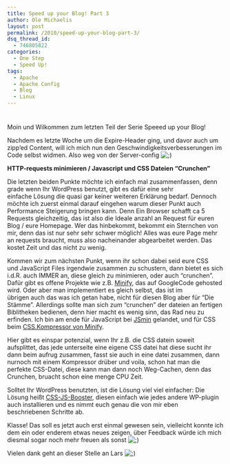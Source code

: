 ```yaml
---
title: Speed up your Blog! Part 3
author: Ole Michaelis
layout: post
permalink: /2010/speed-up-your-blog-part-3/
dsq_thread_id:
  - 746805822
categories:
  - One Step
  - Speed Up!
tags:
  - Apache
  - Apache Config
  - Blog
  - Linux
---
```

# 

Moin und Wilkommen zum letzten Teil der Serie Speeed up your Blog!

Nachdem es letzte Woche um die Expire-Header ging, und davor auch um zipp’ed Content, will ich mich nun den Geschwindigkeitsverbesserungen im Code selbst widmen. Also weg von der Server-config ![;)][1] 

 [1]: http://blog.codestars.eu/wp-includes/images/smilies/icon_wink.gif

**HTTP-requests minimieren / Javascript und CSS Dateien “Crunchen”**

Die letzten beiden Punkte möchte ich einfach mal zusammenfassen, denn grade wenn Ihr WordPress benutzt, gibt es dafür eine sehr einfache Lösung die quasi gar keiner weiteren Erklärung bedarf. Dennoch möchte ich zuerst einmal darauf eingehen warum dieser Punkt auch Performance Steigerung bringen kann. Denn Ein Browser schafft ca 5 Requests gleichzeitig, das ist also die Ideale anzahl an Request für euren Blog / eure Homepage. Wer das hinbekommt, bekommt ein Sternchen von mir, denn das ist nur sehr sehr schwer möglich! Alles was eure Page mehr an requests braucht, muss also nacheinander abgearbeitet werden. Das kostet Zeit und das nicht zu wenig.

Kommen wir zum nächsten Punkt, wenn ihr schon dabei seid eure CSS und JavaScript Files irgendwie zusammen zu schustern, dann bietet es sich i.d.R. auch IMMER an, diese gleich zu minimieren, oder auch “crunchen”. Dafür gibt es offene Projekte wie z.B. [Minify][2], das auf GoogleCode gehosted wird. Oder aber man implementiert es gleich selbst, das ist im übrigen auch das was ich getan habe, nicht für diesen Blog aber für “Die Stämme”. Allerdings sollte man sich zum “crunchen” der dateien an fertigen Biblitheken bedienen, denn hier macht es wenig sinn, das Rad neu zu erfinden. Ich bin am ende für JavaScript bei [JSmin][3] gelandet, und für CSS beim [CSS.Kompressor von Minify][4].

 [2]: http://code.google.com/p/minify/ "Minify"
 [3]: www.crockford.com/javascript/jsmin.html "JSmin"
 [4]: http://code.google.com/p/minify/source/browse/trunk/min/lib/Minify/CSS/Compressor.php "CSS Kompressor von Minify"

Hier gibt es einspar potenzial, wenn Ihr z.B. die CSS datein soweit aufsplittet, das jede unterseite eine eigene CSS datei hat diese sucht ihr dann beim aufrug zusammen, fasst sie auch in eine datei zusammen, dann nurnoch mit einem Kompressor drüber und voila, schon hat man die perfekte CSS-Datei, diese kann man dann noch Weg-Cachen, denn das Crunchen, bruacht schon eine menge CPU Zeit.

Solltet Ihr WordPress benutzten, ist die Lösung viel viel einfacher: Die Lösung heißt [CSS-JS-Booster][5], diesen einfach wie jedes andere WP-plugin auch installieren und es nimmt euch genau die von mir eben beschriebenen Schritte ab.

 [5]: http://github.com/Schepp/CSS-JS-Booster "CSS-JS-Booster"

Klasse! Das soll es jetzt auch erst einmal gewesen sein, vielleicht konnte ich dem ein oder enderem etwas neues zeigen, über Feedback würde ich mich diesmal sogar noch mehr freuen als sonst ![;)][1] 

Vielen dank geht an dieser Stelle an Lars ![;)][1] 

